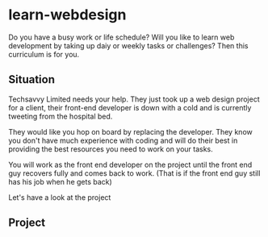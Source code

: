 # learn-webdesign
Do you have a busy work or life schedule? Will you like to learn web development by taking up daiy or weekly tasks or challenges? Then this curriculum is for you.


## Situation
Techsavvy Limited needs your help. They just took up a web design project for a client, their front-end developer is down with a cold and is currently tweeting from the hospital bed.

They would like you hop on board by replacing the developer. They know you don't have much experience with coding and will do their best in providing the best resources you need to work on your tasks. 

You will work as the front end developer on the project until the front end guy recovers fully and comes back to work. (That is if the front end guy still has his job when he gets back) 

Let's have a look at the project


## Project
